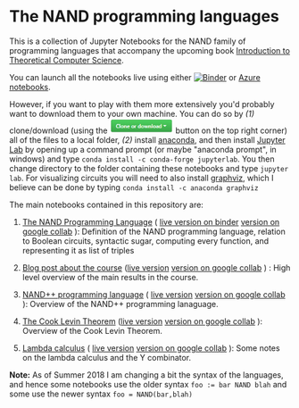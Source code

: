 # The NAND programming languages

This is a collection of Jupyter Notebooks for the NAND family of programming languages that accompany the upcoming book [Introduction to Theoretical Computer Science](http://introtcs.org).

You can launch all the notebooks live using either [![Binder](https://mybinder.org/badge.svg)](https://mybinder.org/v2/gh/boazbk/nandnotebooks/master) or [Azure notebooks](https://notebooks.azure.com/boazbk/libraries/introtcs).

However, if you want to play with them more extensively you'd probably want to download them to your own machine. You can do so by _(1)_ clone/download (using the ![this button](githubbutton.png) button on the top right corner) all of the files to a local folder,   _(2)_ install [anaconda](https://www.anaconda.com/download/), and then install [Jupyter Lab](https://github.com/jupyterlab/jupyterlab) by opening up a command prompt (or maybe "anaconda prompt", in windows) and type `conda install -c conda-forge jupyterlab`. You then change directory to the folder containing these notebooks and type `jupyter lab`.  For visualizing circuits you will need to also install  [graphviz](https://graphviz.gitlab.io/download/), which I believe can be done by typing `conda install -c anaconda graphviz `

The main notebooks contained in this repository are:

1. [The NAND Programming Language](https://github.com/boazbk/nandnotebooks/blob/master/NAND%20programming%20language.ipynb)  (   [live version on binder](https://mybinder.org/v2/gh/boazbk/nandnotebooks/master?filepath=NAND%20programming%20language.ipynb) [version on google collab](https://colab.research.google.com/github/boazbk/nandnotebooks/blob/master/NAND%20programming%20language.ipynb) ): Definition of the NAND programming language, relation to Boolean circuits, syntactic sugar, computing every function, and representing it as list of triples



3. [Blog post about the course](https://github.com/boazbk/nandnotebooks/blob/master/blog.ipynb) ([live version](https://mybinder.org/v2/gh/boazbk/nandnotebooks/master?filepath=blog.ipynb) [version on google collab](https://colab.research.google.com/github/boazbk/nandnotebooks/blob/master/blog.ipynb) ) : High level overview of the main results in the course.

3. [NAND++ programming language](https://github.com/boazbk/nandnotebooks/blob/master/NANDpp_language.ipynb) ( [live version](https://mybinder.org/v2/gh/boazbk/nandnotebooks/master?filepath=NANDpp_language.ipynb) [version on google collab](https://colab.research.google.com/github/boazbk/nandnotebooks/blob/master/NANDpp_language.ipynb) ): Overview of the NAND++ programming lanaguage.





4. [The Cook Levin Theorem](https://github.com/boazbk/nandnotebooks/blob/master/Cook_Levin.ipynb) ([live version](https://mybinder.org/v2/gh/boazbk/nandnotebooks/master?filepath=Cook_Levin.ipynb) [version on google collab](https://colab.research.google.com/github/boazbk/nandnotebooks/blob/master/Cook_Levin.ipynb)  ): Overview of the Cook Levin Theorem.

5. [Lambda calculus](https://github.com/boazbk/nandnotebooks/blob/master/lambda.ipynb)   ( [live version](https://mybinder.org/v2/gh/boazbk/nandnotebooks/master?filepath=lambda.ipynb) [version on google collab](https://colab.research.google.com/github/boazbk/nandnotebooks/blob/master/lambda.ipynb) ): Some notes on the lambda calculus and the Y combinator.

__Note:__ As of Summer 2018 I am changing a bit the syntax of the languages, and hence some notebooks use the older syntax `foo := bar NAND blah` and some use the newer syntax `foo = NAND(bar,blah)`
